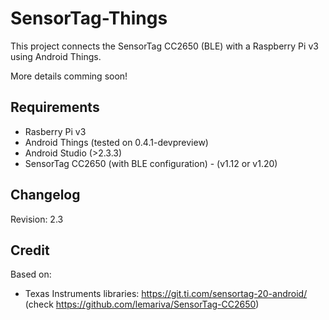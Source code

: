 # SensorTag-Things

This project connects the SensorTag CC2650 (BLE) with a Raspberry Pi v3 using Android Things.

More details comming soon!

Requirements
---------------
* Rasberry Pi v3
* Android Things (tested on 0.4.1-devpreview)
* Android Studio (>2.3.3)
* SensorTag CC2650 (with BLE configuration) - (v1.12 or v1.20)

Changelog
---------------
Revision: 2.3

Credit
---------------
Based on:

* Texas Instruments libraries: https://git.ti.com/sensortag-20-android/ (check https://github.com/lemariva/SensorTag-CC2650)
